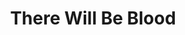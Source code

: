 ---
title: There Will Be Blood
code: TWBB
thumbnail-image: # full url or relative path to the image for the card on the home page
featured-image: # full url or relative path to the image for the top of the film page
deployed: false
---
